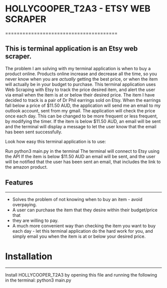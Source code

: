 # HOLLYCOOPER_T2A3 - ETSY  WEB SCRAPER
=======================================

## This is terminal application is an Etsy web scraper.
The problem I am solving with my terminal application is when to buy a product online.
Products online increase and decrease all the time, so you never know when you are
*actually* getting the best price, or when the item will actually be in your 
budget to purchase. This terminal application uses Web Scraping with Etsy to 
track the price desired item, and alert the user via email when the item is at
or below their desired price.
The item I have decided to track is a pair of Dr Phil earrings sold on Etsy.
When the earrings fall below a price of $11.50 AUD, the application will send
me an email to my outlook account, sent from my gmail. The application will 
check the price once each day. This can be changed to be more frequent or less 
frequent, by modifying the timer. If the item is below $11.50 AUD, an email 
will be sent and the terminal will display a message to let the user know that
the email has been sent successfully. 

Look how easy this terminal application is to use:

Run python3 main.py in the terminal
The terminal will connect to Etsy using the API
If the item is below $11.50 AUD an email will be sent, and the user will be
notified that the user has been sent an email, that includes the link to the 
amazon product. 


## Features
------------------------------------------------------------
- Solves the problem of not knowing when to buy an item - avoid overpaying.
- A user can purchase the item that they desire within their budget/price that 
- they are willing to pay.
- A much more convenient way than checking the item you want to buy each day - let this terminal application do the hard work for you, and simply email you when the item is at or below your desired price.

# Installation
------------------------------------------------------------

Install HOLLYCOOPER_T2A3 by opening this file and running the following in
the terminal:
python3 main.py 
